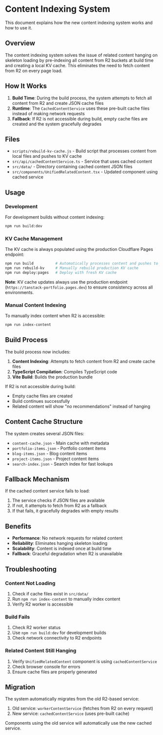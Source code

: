 # Content Indexing System

This document explains how the new content indexing system works and how to use it.

## Overview

The content indexing system solves the issue of related content hanging on skeleton loading by pre-indexing all content from R2 buckets at build time and creating a local KV cache. This eliminates the need to fetch content from R2 on every page load.

## How It Works

1. **Build Time**: During the build process, the system attempts to fetch all content from R2 and create JSON cache files
2. **Runtime**: The `CachedContentService` uses these pre-built cache files instead of making network requests
3. **Fallback**: If R2 is not accessible during build, empty cache files are created and the system gracefully degrades

## Files

- `scripts/rebuild-kv-cache.js` - Build script that processes content from local files and pushes to KV cache
- `src/api/cachedContentService.ts` - Service that uses cached content
- `src/data/` - Directory containing cached content JSON files
- `src/components/UnifiedRelatedContent.tsx` - Updated component using cached service

## Usage

### Development

For development builds without content indexing:

```bash
npm run build:dev
```

### KV Cache Management

The KV cache is always populated using the production Cloudflare Pages endpoint:

```bash
npm run build          # Automatically processes content and pushes to production KV
npm run rebuild-kv     # Manually rebuild production KV cache
npm run deploy:pages   # Deploy with fresh KV cache
```

**Note**: KV cache updates always use the production endpoint (`https://tanstack-portfolio.pages.dev`) to ensure consistency across all environments.

### Manual Content Indexing

To manually index content when R2 is accessible:

```bash
npm run index-content
```

## Build Process

The build process now includes:

1. **Content Indexing**: Attempts to fetch content from R2 and create cache files
2. **TypeScript Compilation**: Compiles TypeScript code
3. **Vite Build**: Builds the production bundle

If R2 is not accessible during build:

- Empty cache files are created
- Build continues successfully
- Related content will show "no recommendations" instead of hanging

## Content Cache Structure

The system creates several JSON files:

- `content-cache.json` - Main cache with metadata
- `portfolio-items.json` - Portfolio content items
- `blog-items.json` - Blog content items
- `project-items.json` - Project content items
- `search-index.json` - Search index for fast lookups

## Fallback Mechanism

If the cached content service fails to load:

1. The service checks if JSON files are available
2. If not, it attempts to fetch from R2 as a fallback
3. If that fails, it gracefully degrades with empty results

## Benefits

- **Performance**: No network requests for related content
- **Reliability**: Eliminates hanging skeleton loading
- **Scalability**: Content is indexed once at build time
- **Fallback**: Graceful degradation when R2 is unavailable

## Troubleshooting

### Content Not Loading

1. Check if cache files exist in `src/data/`
2. Run `npm run index-content` to manually index content
3. Verify R2 worker is accessible

### Build Fails

1. Check R2 worker status
2. Use `npm run build:dev` for development builds
3. Check network connectivity to R2 endpoints

### Related Content Still Hanging

1. Verify `UnifiedRelatedContent` component is using `cachedContentService`
2. Check browser console for errors
3. Ensure cache files are properly generated

## Migration

The system automatically migrates from the old R2-based service:

1. Old service: `workerContentService` (fetches from R2 on every request)
2. New service: `cachedContentService` (uses pre-built cache)

Components using the old service will automatically use the new cached service.
